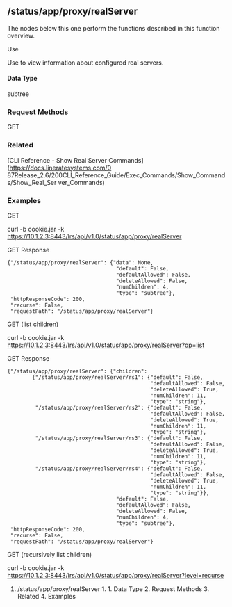 ## /status/app/proxy/realServer

The nodes below this one perform the functions described in this function
overview.

Use

Use to view information about configured real servers.

#### Data Type

subtree

### Request Methods

GET

### Related

[CLI Reference - Show Real Server Commands](https://docs.lineratesystems.com/0
87Release_2.6/200CLI_Reference_Guide/Exec_Commands/Show_Commands/Show_Real_Ser
ver_Commands)

### Examples

GET

curl -b cookie.jar -k
https://10.1.2.3:8443/lrs/api/v1.0/status/app/proxy/realServer

GET Response

    
    {"/status/app/proxy/realServer": {"data": None,
                                       "default": False,
                                       "defaultAllowed": False,
                                       "deleteAllowed": False,
                                       "numChildren": 4,
                                       "type": "subtree"},
     "httpResponseCode": 200,
     "recurse": False,
     "requestPath": "/status/app/proxy/realServer"}
    

GET (list children)

curl -b cookie.jar -k
https://10.1.2.3:8443/lrs/api/v1.0/status/app/proxy/realServer?op=list

GET Response

    
    {"/status/app/proxy/realServer": {"children": 
            {"/status/app/proxy/realServer/rs1": {"default": False,
                                                  "defaultAllowed": False,
                                                  "deleteAllowed": True,
                                                  "numChildren": 11,
                                                  "type": "string"},
             "/status/app/proxy/realServer/rs2": {"default": False,
                                                  "defaultAllowed": False,
                                                  "deleteAllowed": True,
                                                  "numChildren": 11,
                                                  "type": "string"},
             "/status/app/proxy/realServer/rs3": {"default": False,
                                                  "defaultAllowed": False,
                                                  "deleteAllowed": True,
                                                  "numChildren": 11,
                                                  "type": "string"},
             "/status/app/proxy/realServer/rs4": {"default": False,
                                                  "defaultAllowed": False,
                                                  "deleteAllowed": True,
                                                  "numChildren": 11,
                                                  "type": "string"}},
                                       "default": False,
                                       "defaultAllowed": False,
                                       "deleteAllowed": False,
                                       "numChildren": 4,
                                       "type": "subtree"},
     "httpResponseCode": 200,
     "recurse": False,
     "requestPath": "/status/app/proxy/realServer"}
    

GET (recursively list children)

curl -b cookie.jar -k
https://10.1.2.3:8443/lrs/api/v1.0/status/app/proxy/realServer?level=recurse

  1. /status/app/proxy/realServer
    1.       1. Data Type
    2. Request Methods
    3. Related
    4. Examples

